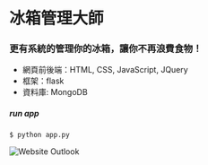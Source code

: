 # 冰箱管理大師
### 更有系統的管理你的冰箱，讓你不再浪費食物！

* 網頁前後端：HTML, CSS, JavaScript, JQuery
* 框架：flask
* 資料庫: MongoDB

##### run app
```
$ python app.py
```

![Website Outlook]("https://ibb.co/JHNLrTd")